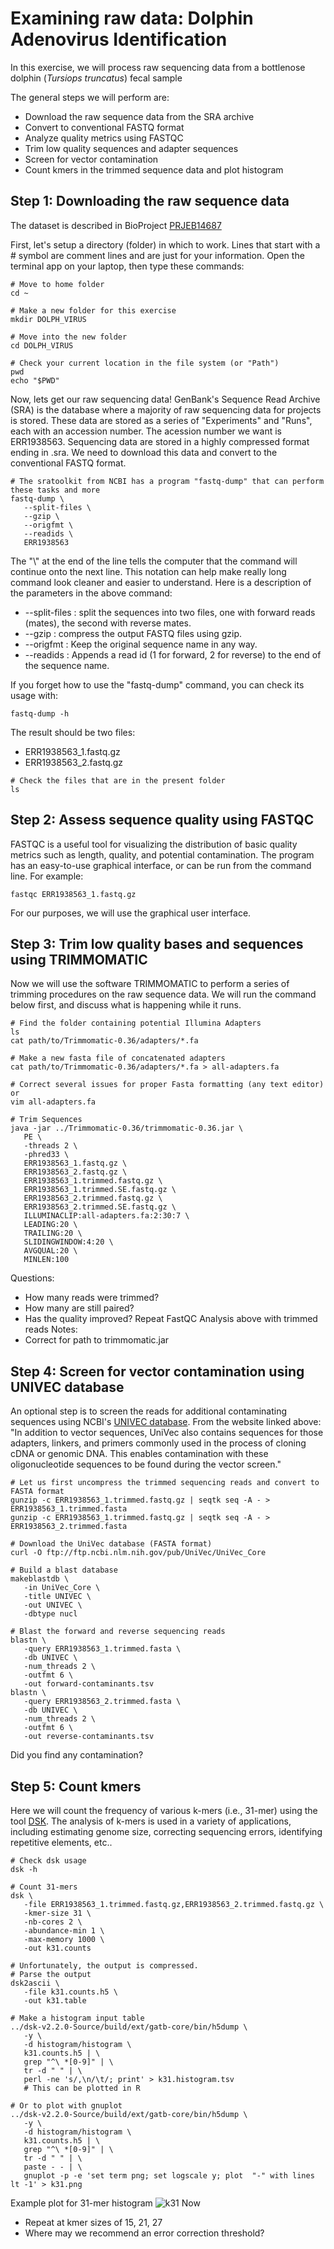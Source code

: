 # Examining raw data: Dolphin Adenovirus Identification
In this exercise, we will process raw sequencing data from a bottlenose dolphin (*Tursiops truncatus*) fecal sample

The general steps we will perform are:
- Download the raw sequence data from the SRA archive
- Convert to conventional FASTQ format
- Analyze quality metrics using FASTQC
- Trim low quality sequences and adapter sequences
- Screen for vector contamination
- Count kmers in the trimmed sequence data and plot histogram

## Step 1:  Downloading the raw sequence data
The dataset is described in BioProject [PRJEB14687](https://www.ncbi.nlm.nih.gov/bioproject/?term=PRJEB14687)

First, let's setup a directory (folder) in which to work. Lines that start with a # symbol are comment lines and are just for your information. Open the terminal app on your laptop, then type these commands:
```
# Move to home folder
cd ~

# Make a new folder for this exercise
mkdir DOLPH_VIRUS

# Move into the new folder
cd DOLPH_VIRUS

# Check your current location in the file system (or "Path")
pwd
echo "$PWD"
```
Now, lets get our raw sequencing data!  GenBank's Sequence Read Archive (SRA) is the database where a majority of raw sequencing data for projects is stored.  These data are stored as a series of "Experiments" and "Runs", each with an accession number.  The acession number we want is ERR1938563. Sequencing data are stored in a highly compressed format ending in .sra.  We need to download this data and convert to the conventional FASTQ format.
```
# The sratoolkit from NCBI has a program "fastq-dump" that can perform these tasks and more
fastq-dump \
   --split-files \
   --gzip \
   --origfmt \
   --readids \
   ERR1938563
```
The "\\" at the end of the line tells the computer that the command will continue onto the next line.  This notation can help make really long command look cleaner and easier to understand.
Here is a description of the parameters in the above command:
- --split-files : split the sequences into two files, one with forward reads (mates), the second with reverse mates.
- --gzip : compress the output FASTQ files using gzip.
- --origfmt : Keep the original sequence name in any way.
- --readids : Appends a read id (1 for forward, 2 for reverse) to the end of the sequence name.

If you forget how to use the "fastq-dump" command, you can check its usage with:
```
fastq-dump -h
```
The result should be two files:
- ERR1938563_1.fastq.gz
- ERR1938563_2.fastq.gz
```
# Check the files that are in the present folder
ls
```
## Step 2:  Assess sequence quality using FASTQC
FASTQC is a useful tool for visualizing the distribution of basic quality metrics such as length, quality, and potential contamination.
The program has an easy-to-use graphical interface, or can be run from the command line. For example:
```
fastqc ERR1938563_1.fastq.gz
```
For our purposes, we will use the graphical user interface.

## Step 3:  Trim low quality bases and sequences using TRIMMOMATIC
Now we will use the software TRIMMOMATIC to perform a series of trimming procedures on the raw sequence data.
We will run the command below first, and discuss what is happening while it runs.
```
# Find the folder containing potential Illumina Adapters
ls
cat path/to/Trimmomatic-0.36/adapters/*.fa

# Make a new fasta file of concatenated adapters
cat path/to/Trimmomatic-0.36/adapters/*.fa > all-adapters.fa

# Correct several issues for proper Fasta formatting (any text editor) or
vim all-adapters.fa

# Trim Sequences
java -jar ../Trimmomatic-0.36/trimmomatic-0.36.jar \
   PE \
   -threads 2 \
   -phred33 \
   ERR1938563_1.fastq.gz \
   ERR1938563_2.fastq.gz \
   ERR1938563_1.trimmed.fastq.gz \
   ERR1938563_1.trimmed.SE.fastq.gz \
   ERR1938563_2.trimmed.fastq.gz \
   ERR1938563_2.trimmed.SE.fastq.gz \
   ILLUMINACLIP:all-adapters.fa:2:30:7 \
   LEADING:20 \
   TRAILING:20 \
   SLIDINGWINDOW:4:20 \
   AVGQUAL:20 \
   MINLEN:100
```
Questions:
- How many reads were trimmed?
- How many are still paired?
- Has the quality improved?  Repeat FastQC Analysis above with trimmed reads
Notes:
- Correct for path to trimmomatic.jar

## Step 4:  Screen for vector contamination using UNIVEC database
An optional step is to screen the reads for additional contaminating sequences using NCBI's [UNIVEC database](https://www.ncbi.nlm.nih.gov/tools/vecscreen/univec/).
From the website linked above:
"In addition to vector sequences, UniVec also contains sequences for those adapters, linkers, and primers commonly used in the process of cloning cDNA or genomic DNA. This enables contamination with these oligonucleotide sequences to be found during the vector screen."
```
# Let us first uncompress the trimmed sequencing reads and convert to FASTA format
gunzip -c ERR1938563_1.trimmed.fastq.gz | seqtk seq -A - > ERR1938563_1.trimmed.fasta
gunzip -c ERR1938563_1.trimmed.fastq.gz | seqtk seq -A - > ERR1938563_2.trimmed.fasta

# Download the UniVec database (FASTA format)
curl -O ftp://ftp.ncbi.nlm.nih.gov/pub/UniVec/UniVec_Core

# Build a blast database
makeblastdb \
   -in UniVec_Core \
   -title UNIVEC \
   -out UNIVEC \
   -dbtype nucl

# Blast the forward and reverse sequencing reads
blastn \
   -query ERR1938563_1.trimmed.fasta \
   -db UNIVEC \
   -num_threads 2 \
   -outfmt 6 \
   -out forward-contaminants.tsv
blastn \
   -query ERR1938563_2.trimmed.fasta \
   -db UNIVEC \
   -num_threads 2 \
   -outfmt 6 \
   -out reverse-contaminants.tsv
```
Did you find any contamination?

## Step 5:  Count kmers
Here we will count the frequency of various k-mers (i.e., 31-mer) using the tool [DSK](https://github.com/GATB/dsk).
The analysis of k-mers is used in a variety of applications, including estimating genome size, correcting sequencing errors, identifying repetitive elements, etc..
```
# Check dsk usage
dsk -h

# Count 31-mers
dsk \
   -file ERR1938563_1.trimmed.fastq.gz,ERR1938563_2.trimmed.fastq.gz \
   -kmer-size 31 \
   -nb-cores 2 \
   -abundance-min 1 \
   -max-memory 1000 \
   -out k31.counts

# Unfortunately, the output is compressed.
# Parse the output
dsk2ascii \
   -file k31.counts.h5 \
   -out k31.table

# Make a histogram input table
../dsk-v2.2.0-Source/build/ext/gatb-core/bin/h5dump \
   -y \
   -d histogram/histogram \
   k31.counts.h5 | \
   grep "^\ *[0-9]" | \
   tr -d " " | \
   perl -ne 's/,\n/\t/; print' > k31.histogram.tsv
   # This can be plotted in R

# Or to plot with gnuplot
../dsk-v2.2.0-Source/build/ext/gatb-core/bin/h5dump \
   -y \
   -d histogram/histogram \
   k31.counts.h5 | \
   grep "^\ *[0-9]" | \
   tr -d " " | \
   paste - - | \
   gnuplot -p -e 'set term png; set logscale y; plot  "-" with lines lt -1' > k31.png
```
Example plot for 31-mer histogram
![k31](k31.png)
Now
- Repeat at kmer sizes of 15, 21, 27
- Where may we recommend an error correction threshold?

